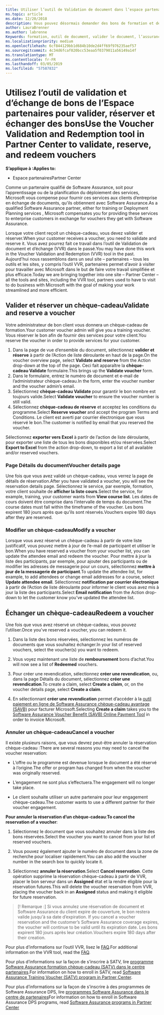 ```yaml
---
title: Utiliser l’outil de Validation de document dans l’espace partenaires pour les bons de formation et les autres | Partenaires
ms.topic: article
ms.date: 12/20/2018
description: Vous pouvez désormais demander des bons de formation et des programmes d’assurance de logiciels des partenaires
author: LauraBrenner
ms.author: labrenne
Keywords: formation, outil de document, valider le document, l’assurance logiciel des revendications, DPS, SATV
ms.localizationpriority: medium
ms.openlocfilehash: 6cf844129bb1d684b10de2d4ff69f976235aef57
ms.sourcegitcommit: 4c34d6fcaf020bcc53eaa5f0379011a56149a14f
ms.translationtype: MT
ms.contentlocale: fr-FR
ms.lasthandoff: 03/05/2019
ms.locfileid: "57587832"
---
```

# <a name="use-the-voucher-validation-and-redemption-tool-in-partner-center-to-validate-reserve-and-redeem-vouchers"></a><span data-ttu-id="a9f41-104">Utilisez l’outil de validation et d’échange de bons de l’Espace partenaires pour valider, réserver et échanger des bons</span><span class="sxs-lookup"><span data-stu-id="a9f41-104">Use the Voucher Validation and Redemption tool in Partner Center to validate, reserve, and redeem vouchers</span></span> 

<span data-ttu-id="a9f41-105">**S’applique à :**</span><span class="sxs-lookup"><span data-stu-id="a9f41-105">**Applies to:**</span></span>

- <span data-ttu-id="a9f41-106">Espace partenaires</span><span class="sxs-lookup"><span data-stu-id="a9f41-106">Partner Center</span></span>

<span data-ttu-id="a9f41-107">Comme un partenaire qualifié de Software Assurance, soit pour l’apprentissage ou de la planification du déploiement des services, Microsoft vous compense pour fournir ces services aux clients d’entreprise en échange de documents, qu'ils obtiennent avec Software Assurance.</span><span class="sxs-lookup"><span data-stu-id="a9f41-107">As a qualified Software Assurance partner, either for training or Deployment Planning services , Microsoft compensates you for providing these services to enterprise customers in exchange for vouchers they get with Software Assurance.</span></span>

<span data-ttu-id="a9f41-108">Lorsque votre client reçoit un chèque-cadeau, vous devez valider et réserver.</span><span class="sxs-lookup"><span data-stu-id="a9f41-108">When your customer receives a voucher, you need to validate and reserve it.</span></span> <span data-ttu-id="a9f41-109">Vous avez pourrez fait ce travail dans l’outil de Validation de document et d’échange (VVR) dans le passé.</span><span class="sxs-lookup"><span data-stu-id="a9f41-109">You may have done this work in the Voucher Validation and Redemption (VVR) tool in the past.</span></span> <span data-ttu-id="a9f41-110">Aujourd'hui nous rassemblons dans un seul site – partenaires – tous les outils et les sites, y compris l’outil VVR, partenaires permet d’avoir à visiter pour travailler avec Microsoft dans le but de faire votre travail simplifiée et plus efficace.</span><span class="sxs-lookup"><span data-stu-id="a9f41-110">Today we are bringing together into one site – Partner Center – all the tools and sites, including the VVR tool, partners used to have to visit to do business with Microsoft with the goal of making your work streamlined and more efficient.</span></span>

## <a name="validate-and-reserve-a-voucher"></a><span data-ttu-id="a9f41-111">Valider et réserver un chèque-cadeau</span><span class="sxs-lookup"><span data-stu-id="a9f41-111">Validate and reserve a voucher</span></span>

<span data-ttu-id="a9f41-112">Votre administrateur de bon client vous donnera un chèque-cadeau de formation.</span><span class="sxs-lookup"><span data-stu-id="a9f41-112">Your customer voucher admin will give you a training voucher.</span></span> <span data-ttu-id="a9f41-113">Vous réserver le bon afin de fournir des services pour votre client.</span><span class="sxs-lookup"><span data-stu-id="a9f41-113">You reserve the voucher in order to provide services for your customer.</span></span>

1. <span data-ttu-id="a9f41-114">Dans la page de vue d’ensemble du document, sélectionnez **valider et réserve** à partir de l’Action de liste déroulante en haut de la page.</span><span class="sxs-lookup"><span data-stu-id="a9f41-114">On the voucher overview page, select **Validate and reserve** from the Action drop-down at the top of the page.</span></span> <span data-ttu-id="a9f41-115">Ceci fait apparaître la **chèque-cadeau Validate** formulaire.</span><span class="sxs-lookup"><span data-stu-id="a9f41-115">This brings up the **Validate voucher** form.</span></span>
2. <span data-ttu-id="a9f41-116">Dans le formulaire, entrez le numéro de document et e-mail de l’administrateur chèque-cadeau.</span><span class="sxs-lookup"><span data-stu-id="a9f41-116">In the form, enter the voucher number and the voucher admin’s email.</span></span>
3. <span data-ttu-id="a9f41-117">Sélectionnez **chèque-cadeau Validate** pour garantir le bon nombre est toujours valide.</span><span class="sxs-lookup"><span data-stu-id="a9f41-117">Select **Validate voucher** to ensure the voucher number is still valid.</span></span>
4. <span data-ttu-id="a9f41-118">Sélectionnez **chèque-cadeau de réserve** et acceptez les conditions du programme.</span><span class="sxs-lookup"><span data-stu-id="a9f41-118">Select **Reserve voucher** and accept the program Terms and Conditions.</span></span> <span data-ttu-id="a9f41-119">Le client est averti par courrier électronique que vous réservé le bon.</span><span class="sxs-lookup"><span data-stu-id="a9f41-119">The customer is notified by email that you reserved the voucher.</span></span>

<span data-ttu-id="a9f41-120">Sélectionnez **exporter vers Excel** à partir de l’action de liste déroulante, pour exporter une liste de tous les bons disponibles et/ou réservées.</span><span class="sxs-lookup"><span data-stu-id="a9f41-120">Select **Export to Excel** from the action drop-down, to export a list of all available and/or reserved vouchers.</span></span>

### <a name="voucher-details-page"></a><span data-ttu-id="a9f41-121">Page Détails du document</span><span class="sxs-lookup"><span data-stu-id="a9f41-121">Voucher details page</span></span>

<span data-ttu-id="a9f41-122">Une fois que vous avez validé un chèque-cadeau, vous verrez la page de détails de réservation.</span><span class="sxs-lookup"><span data-stu-id="a9f41-122">After you have validated a voucher, you will see the reservation details page.</span></span> <span data-ttu-id="a9f41-123">Sélectionnez le service, par exemple, formation, votre client souhaite de **afficher la liste cours**.</span><span class="sxs-lookup"><span data-stu-id="a9f41-123">Select the service, for example, training, your customer wants from **View course list**.</span></span>
<span data-ttu-id="a9f41-124">Les dates de cours doivent être comprise dans l’intervalle de temps du document.</span><span class="sxs-lookup"><span data-stu-id="a9f41-124">The course dates must fall within the timeframe of the voucher.</span></span> <span data-ttu-id="a9f41-125">Les bons expirent 180 jours après que qu’ils sont réservés.</span><span class="sxs-lookup"><span data-stu-id="a9f41-125">Vouchers expire 180 days after they are reserved.</span></span>

### <a name="modify-a-voucher"></a><span data-ttu-id="a9f41-126">Modifier un chèque-cadeau</span><span class="sxs-lookup"><span data-stu-id="a9f41-126">Modify a voucher</span></span>

<span data-ttu-id="a9f41-127">Lorsque vous avez réservé un chèque-cadeau à partir de votre liste justificatif, vous pouvez mettre à jour de l’e-mail de participant et utiliser le bon.</span><span class="sxs-lookup"><span data-stu-id="a9f41-127">When you have reserved a voucher from your voucher list, you can update the attendee email and redeem the voucher.</span></span> <span data-ttu-id="a9f41-128">Pour mettre à jour la liste des participants, par exemple, pour ajouter des participants ou de modifier les adresses de messagerie pour un cours, sélectionnez **mettre à jour de la messagerie de participant**.</span><span class="sxs-lookup"><span data-stu-id="a9f41-128">To update the attendee list, for example, to add attendees or change email addresses for a course, select **Update attendee email**.</span></span> <span data-ttu-id="a9f41-129">Sélectionnez **notification par courrier électronique** à partir de l’Action de liste déroulante pour informer le client vous avez mis à jour la liste des participants.</span><span class="sxs-lookup"><span data-stu-id="a9f41-129">Select **Email notification** from the Action drop-down to let the customer know you’ve updated the attendee list.</span></span>

## <a name="redeem-a-voucher"></a><span data-ttu-id="a9f41-130">Échanger un chèque-cadeau</span><span class="sxs-lookup"><span data-stu-id="a9f41-130">Redeem a voucher</span></span>

<span data-ttu-id="a9f41-131">Une fois que vous avez réservé un chèque-cadeau, vous pouvez l’utiliser.</span><span class="sxs-lookup"><span data-stu-id="a9f41-131">Once you've reserved a voucher, you can redeem it.</span></span> 

1. <span data-ttu-id="a9f41-132">Dans la liste des bons réservées, sélectionnez les numéros de documents que vous souhaitez échanger.</span><span class="sxs-lookup"><span data-stu-id="a9f41-132">In your list of reserved vouchers, select the voucher(s) you want to redeem.</span></span> 
2. <span data-ttu-id="a9f41-133">Vous voyez maintenant une liste de **remboursement** bons d’achat.</span><span class="sxs-lookup"><span data-stu-id="a9f41-133">You will now see a list of **Redeemed** vouchers.</span></span>

4. <span data-ttu-id="a9f41-134">Pour créer une revendication, sélectionnez **créer une revendication**, ou, dans la page Détails du document, sélectionnez **créer une revendication**.</span><span class="sxs-lookup"><span data-stu-id="a9f41-134">To create a claim, select **Create a claim**, or, on the voucher details page, select **Create a claim**.</span></span>

5. <span data-ttu-id="a9f41-135">En sélectionnant **créer une revendication** permet d’accéder à la [outil paiement en ligne de Software Assurance chèque-cadeau avantage (SAVB)](https://planningservices.partners.extranet.microsoft.com/en/Pages/getpaid.aspx) pour facturer Microsoft.</span><span class="sxs-lookup"><span data-stu-id="a9f41-135">Selecting **Create a claim** takes you to the [Software Assurance Voucher Benefit (SAVB) Online Payment Tool](https://planningservices.partners.extranet.microsoft.com/en/Pages/getpaid.aspx) in order to invoice Microsoft.</span></span>


### <a name="cancel-a-voucher"></a><span data-ttu-id="a9f41-136">Annuler un chèque-cadeau</span><span class="sxs-lookup"><span data-stu-id="a9f41-136">Cancel a voucher</span></span>

<span data-ttu-id="a9f41-137">Il existe plusieurs raisons, que vous devrez peut-être annuler la réservation chèque-cadeau :</span><span class="sxs-lookup"><span data-stu-id="a9f41-137">There are several reasons you may need to cancel the voucher reservation:</span></span>

- <span data-ttu-id="a9f41-138">L’offre ou le programme est devenue lorsque le document a été réservé à l’origine.</span><span class="sxs-lookup"><span data-stu-id="a9f41-138">The offer or program has changed from when the voucher was originally reserved.</span></span>

- <span data-ttu-id="a9f41-139">L’engagement ne sont plus s’effectuera.</span><span class="sxs-lookup"><span data-stu-id="a9f41-139">The engagement will no longer take place.</span></span>

- <span data-ttu-id="a9f41-140">Le client souhaite utiliser un autre partenaire pour leur engagement chèque-cadeau.</span><span class="sxs-lookup"><span data-stu-id="a9f41-140">The customer wants to use a different partner for their voucher engagement.</span></span>

<span data-ttu-id="a9f41-141">**Pour annuler la réservation d’un chèque-cadeau**:</span><span class="sxs-lookup"><span data-stu-id="a9f41-141">**To cancel the reservation of a voucher**:</span></span>

1. <span data-ttu-id="a9f41-142">Sélectionnez le document que vous souhaitez annuler dans la liste des bons réservées.</span><span class="sxs-lookup"><span data-stu-id="a9f41-142">Select the voucher you want to cancel from your list of reserved vouchers.</span></span>

2. <span data-ttu-id="a9f41-143">Vous pouvez également ajouter le numéro de document dans la zone de recherche pour localiser rapidement.</span><span class="sxs-lookup"><span data-stu-id="a9f41-143">You can also add the voucher number in the search box to quickly locate it.</span></span> 

3. <span data-ttu-id="a9f41-144">Sélectionnez **annuler la réservation**.</span><span class="sxs-lookup"><span data-stu-id="a9f41-144">Select **Cancel reservation**.</span></span> <span data-ttu-id="a9f41-145">Cette opération supprime la réservation chèque-cadeau à partir de VVR, placer le bon serveur dans un **Assigned** état et la rendre éligible pour la réservation futures.</span><span class="sxs-lookup"><span data-stu-id="a9f41-145">This will delete the voucher reservation from VVR, placing the voucher back in an **Assigned** status and making it eligible for future reservation.</span></span>

>[! Remarque :]<span data-ttu-id="a9f41-146"> Si vous annulez une réservation de document et Software Assurance du client expire de couverture, le bon restera valide jusqu'à sa date d’expiration.</span><span class="sxs-lookup"><span data-stu-id="a9f41-146"> If you cancel a voucher reservation and the customer’s Software Assurance coverage expires, the voucher will continue to be valid until its expiration date.</span></span> <span data-ttu-id="a9f41-147">Les bons expirent 180 jours après leur création.</span><span class="sxs-lookup"><span data-stu-id="a9f41-147">Vouchers expire 180 days after their creation.</span></span>

<span data-ttu-id="a9f41-148">Pour plus d’informations sur l’outil VVR, lisez le [FAQ](vvr-faq.md).</span><span class="sxs-lookup"><span data-stu-id="a9f41-148">For additional information on the VVR tool, read the [FAQ](vvr-faq.md).</span></span>

<span data-ttu-id="a9f41-149">Pour plus d’informations sur la façon de s’inscrire à SATV, lire [programme Software Assurance formation chèque-cadeau (SATV) dans le centre partenaires](software-assurance-satv.md).</span><span class="sxs-lookup"><span data-stu-id="a9f41-149">For information on how to enroll in SATV, read [Software Assurance Training Voucher (SATV) program in Partner Center](software-assurance-satv.md).</span></span>

<span data-ttu-id="a9f41-150">Pour plus d’informations sur la façon de s’inscrire à des programmes de Software Assurance DPS, lire [programmes Software Assurance dans le centre de partenaires](software-assurance-dps.md)</span><span class="sxs-lookup"><span data-stu-id="a9f41-150">For information on how to enroll in Software Assurance DPS programs, read [Software Assurance programs in Partner Center](software-assurance-dps.md)</span></span>

